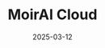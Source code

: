 ---  
layout: startup_page  
title: "MoirAI Cloud"  
id: "moiraicloud.ai"  
permalink: "/moiraicloudmoiraicloud.ai03122025/"  
website: "http://www.moiraicloud.ai/"  
funding_round: "Pre-Seed"  
funding_amount: "$1M"  
investors: "prominent angel investors"  
about: "MoirAI Cloud develops AI-driven infrastructure software that optimizes real-time power usage, cooling, and server efficiency in data centers. Their software aims to cut power consumption, lower costs, and increase efficiency for businesses utilizing AI and cloud infrastructure."  
markets: "AI, Cloud Infrastructure"  
hq: "St. Petersburg, Florida, United States"  
founded_year: "2024"  
linkedin: "https://www.linkedin.com/company/startupmoirai"  
twitter: "https://twitter.com/MoirAICloud"  
instagram: ""  
facebook: ""  
crunchbase: ""  
pitchbook: "https://pitchbook.com/profiles/company/756894-70"  

date_display: "12-Mar-2025"  
date: "2025-03-12"

# SEO Optimization  
meta_title: "MoirAI Cloud - Pre-Seed Funding ($1M)"  
meta_description: "MoirAI Cloud, MoirAI Cloud develops AI-driven infrastructure software that optimizes real-time power usage, cooling, and server efficiency in data centers. Their so..."  
meta_keywords: "MoirAI Cloud, AI, Cloud Infrastructure, Pre-Seed funding"  
canonical_url: "https://startup.projectstartups.com/moiraicloudmoiraicloud.ai03122025/"  
---